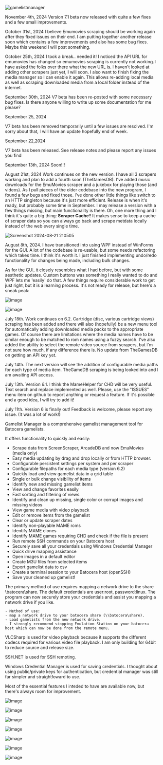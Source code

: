 ![gamelistmanager](https://github.com/RobG66/Gamelist-Manager/assets/91415974/42f6a366-00f5-4f1f-bb43-76816006d47b)

November 4th, 2024
 Version 7.1 beta now released with quite a few fixes and a few small improvements.  
 



October 31st, 2024
 I believe Emumovies scraping should be working again after they fixed issues on their end.  I am putting together another release soon which contains a few improvements and also has some bug fixes.  Maybe this weekend I will post something.



October 25th, 2024
 I took a break.. needed it!  I noticed the API URL for emumovies has changed so emumovies scraping is currently not working.  I have asked the folks over there what the new URL is.  I haven't looked at adding other scrapers just yet, I will soon.  I also want to finish fixing the media manager so I can enable it again.  This allows re-adding local media as well as scraping downloaded media from a local folder instead of the internet.


September 30th, 2024
 V7 beta has been re-posted with some necessary bug fixes.  Is there anyone willing to write up some documentation for me please?
 

September 25, 2024

 V7 beta has been removed temporarily until a few issues are resolved.  I'm sorry about that, I will have an update hopefully end of week.


September 22,2024

 V7 beta has been released.  See release notes and please report any issues you find




September 13th, 2024
Soon!!!

August 21st, 2024
 Work continues on  the new version.  I have all 3 scrapers working and plan to add a fourth soon (TheGamesDB).  I've added music downloads for the EmuMovies scraper and a jukebox for playing those (and videos).  As I pull pieces of the older codebase into the new program, I found a few bugs and fixed those.  I've done other little things like switch to an HTTP singleton because it's just more efficient.  Release is when it's ready, but probably some time in September.  I may release a version with a few things missing, but main functionality is there.  Oh, one more thing and I think it's quite a big thing: **Scraper Cache**!!  It makes sense to keep a cache of scraper data so you can always go back and scrape metdata locally instead of the web every single time. 
    


 ![Screenshot 2024-08-21 210505](https://github.com/user-attachments/assets/95a41dd4-5794-4429-93ce-d49a15ff2e77)


August 8th, 2024.
 I have transitioned into using WPF instead of WinForms for the GUI.  A lot of the codebase is re-usable, but some needs refactoring which takes time.  I think it's worth it.  I just finished implementing undo/redo functionality for changes being made, including bulk changes.  

  As for the GUI, it closely resembles what I had before, but with some aesthetic updates.  Custom buttons was something I really wanted to do and WPF lets me 'easily' do that.  A few things require considerable work to get just right, but it is a learning process.  It's not ready for release, but here's a sneak peak:  


 ![image](https://github.com/user-attachments/assets/cffcf79c-fb5e-4584-a6be-f19f2303268b)

![image](https://github.com/user-attachments/assets/5a2ea355-c774-4bf5-b47d-677c087e2a15)

 



July 18th.  Work continues on 6.2.  Cartridge (disc, various cartridge views) scraping has been added and there will also (hopefully) be a new menu tool for automatically adding downloaded media packs to the appropriate games.  Of course there are limitations where the media names have to be similar enough to be matched to rom names using a fuzzy search.  I've also added the ability to select the remote video source from scrapers, but I'm not sure how much, if any difference there is.  No update from TheGamesDB on getting an API key yet.  

July 14th.  The next version will see the addition of configurable media paths for each type of media item.  TheGameDB scraping is being looked into and I am awaiting API access.

July 13th.  Version 6.1.  I think the MameHelper for CHD will be very useful.  Text search and replace implemented as well.  Please, use the "ISSUES" menu item on github to report anything or request a feature.  If it's possible and a good idea, I will try to add it!

July 11th.  Version 6 is finally out!  Feedback is welcome, please report any issue.  (It was a lot of work!)

Gamelist Manager is a comprehensive gamelist management tool for Batocera gamelists.    

It offers functionality to quickly and easily:
  
- Scrape data from ScreenScraper, ArcadeDB and now EmuMovies (media only)
- Easy media updating by drag and drop locally or from HTTP browser.
- Configurable persistent settings per system and per scraper
- Configurable filepaths for each media type (version 6.2)
- Quickly load and view gamelist data in a grid table
- Single or bulk change visibility of items
- Identify new and missing gamelist items
- View and change favorites easily
- Fast sorting and filtering of views 
- Identify and clean up missing, single color or corrupt images and missing videos
- View game media with video playback
- Edit or remove items from the gamelist
- Clear or update scraper dates
- Identify non-playable MAME roms
- Identify MAME clones
- Identify MAME games requiring CHD and check if the file is present
- Run remote SSH commands on your Batocera host
- Securely save all your credentials using Windows Credential Manager
- Quick drive mapping assistance
- Open images in a default editor
- Create M3U files from selected items
- Export gamelist data to csv
- Create a terminal session to your Batocera host (openSSH)
- Save your cleaned up gamelist!

The primary method of use requires mapping a network drive to the share  \\batocera\share.  The default credentials are user:root, password:linux.  The program can now securely store your credentials and assist you mapping a network drive if you like.


    - Method of use:
    - map a network drive to your batocera share (\\batocera\share).
    - Load gamelists from the new network drive.
    - I strongly recommend stopping Emulation Station on your batocera host which can now be done from the remote menu.
    

VLCSharp is used for video playback because it supports the different codecs required for various video file playback.  I am only building for 64bit to reduce source and release size.    

SSH.NET is used for SSH remoting.

Windows Credential Manager is used for saving credentials.  I thought about using public/private keys for authentication, but credential manager was still far simpler and straightfoward to use.

Most of the essential features I inteded to have are available now, but there's always room for improvement.

 ![image](https://github.com/user-attachments/assets/c246b08e-e95f-47d7-949a-a2ea99216d98)

![image](https://github.com/user-attachments/assets/cdacb479-876f-410a-b5ac-c43e8d66b902)

![image](https://github.com/user-attachments/assets/a41c4432-b84b-483f-a0f9-7e3458a3e64e)

![image](https://github.com/user-attachments/assets/f5496cc1-2ec8-402a-8d4b-3304791968f4)

![image](https://github.com/user-attachments/assets/fbf4afad-5de0-4745-be37-49b12e4392a8)

![image](https://github.com/user-attachments/assets/be99978a-a1b0-4b0b-b4e6-e88ebf98d7da)

![image](https://github.com/user-attachments/assets/bbd0cf82-ffa4-4384-a1e9-b93ba2d5cf87)





